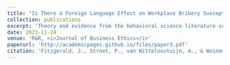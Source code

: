 ```yaml
---
title: "Is There a Foreign Language Effect on Workplace Bribery Susceptibility? Evidence from a Randomized Controlled Vignette Experiment"
collection: publications
excerpt: 'Theory and evidence from the behavioral science literature suggest that the widespread and rising use of <i>lingua francas</i> in the workplace may impact the ethical decision-making of individuals who must use foreign languages at work. We test the impact of foreign language usage on individuals’ susceptibility to bribery in workplace settings using a vignette-based randomized controlled trial in a Dutch student sample. Results suggest that there is not even a small foreign language effect on workplace bribery susceptibility. We combine traditional null hypothesis significance testing with equivalence testing methods novel to the business ethics literature that can provide statistically significant evidence of bounded or null relationships between variables. These tests suggest that the foreign language effect on workplace bribery susceptibility is bounded below even small effect sizes. Post hoc analyses provide evidence suggesting fruitful further routes of experimental research into bribery. '
date: 2023-11-24
venue: 'R&R, <i>Journal of Business Ethics</i>'
paperurl: 'http://academicpages.github.io/files/paper3.pdf'
citation: 'Fitzgerald, J., Stroet, P., van Witteloostuijn, A., & Weiẞmüller, K. S. (2024). &quot;Is There a Foreign Language Effect on Workplace Bribery Susceptibility? Evidence from a Randomized Controlled Vignette Experiment.&quot; Working paper.'
---
```

